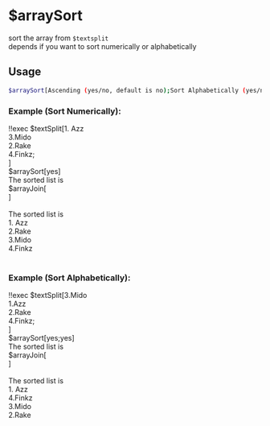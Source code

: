 # $arraySort

sort the array from `$textsplit`\
depends if you want to sort numerically or alphabetically

## Usage

```bash
$arraySort[Ascending (yes/no, default is no);Sort Alphabetically (yes/no, default is no)]
```

### Example (Sort Numerically):
<discord-messages>
          <discord-message :bot="false" role-color="#ffcc9a" author="Member">
        !!exec $textSplit[1. Azz<br>3.Mido<br>2.Rake<br>4.Finkz;<br>]<br>$arraySort[yes]<br>The sorted list is<br>$arrayJoin[<br>]<br><br>
          </discord-message>
          <discord-message :bot="true" role-color="#0099ff" author="Custom Command" avatar="https://media.discordapp.net/avatars/725721249652670555/781224f90c3b841ba5b40678e032f74a.webp">
        The sorted list is<br>1. Azz<br>2.Rake<br>3.Mido<br>4.Finkz<br><br>
        </discord-message>
</discord-messages>

### Example (Sort Alphabetically):
<discord-messages>
          <discord-message :bot="false" role-color="#ffcc9a" author="Member">
        !!exec $textSplit[3.Mido<br>1.Azz<br>2.Rake<br>4.Finkz;<br>]<br>$arraySort[yes;yes]<br>The sorted list is<br>$arrayJoin[<br>]<br><br>
          </discord-message>
          <discord-message :bot="true" role-color="#0099ff" author="Custom Command" avatar="https://media.discordapp.net/avatars/725721249652670555/781224f90c3b841ba5b40678e032f74a.webp">
        The sorted list is<br>1. Azz<br>4.Finkz<br>3.Mido<br>2.Rake
        </discord-message>
</discord-messages>